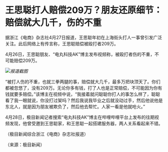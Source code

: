 # 王思聪打人赔偿209万？朋友还原细节：赔偿就大几千，伤的不重

据浙江《电商》杂志社4月27日报道，王思聪年初在上海街头打人一事曾引发广泛关注。此后网络上有传言称，王思聪赔偿被殴打者209万。

4月26日，王思聪朋友、“电丸科技AK”博主发布视频称，被殴打者伤的不重，不可能赔偿209万。

![](https://inews.gtimg.com/om_bt/OnRJIN65CKR1CkY7Tv0t1jMvkb0pNBdC0FbQzf8j1Dw0sAA/1000)_报道截图_

“被打人伤的不重，也就三拳两腿的事，赔偿就大几千，最多万把块顶天了。你们都被忽悠了，没有209万。无论你多有钱，打了人也是正常赔偿，不可能因为你有钱就要多赔偿。”该博主在视频中说，“我接着就问聪聪你打人的事怎么样了，聪聪看了我一眼就说，你没打过架吗？然后我说我毕业之后就没动过手，然后他说他是东北人，就是因为朋友被欺负了，然后他去帮忙。人家一看是他就呛火。”

4月28日，极目新闻记者搜索“电丸科技AK”博主在哔哩哔哩平台上发布的往期视频发现，他曾受邀到王思聪家，和王思聪一起搭建服务器，两人关系看起来不错。

（极目新闻综合浙江《电商》杂志社报道）

（来源：极目新闻）

